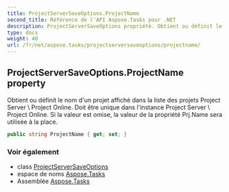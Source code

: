 ```yaml
---
title: ProjectServerSaveOptions.ProjectName
second_title: Référence de l'API Aspose.Tasks pour .NET
description: ProjectServerSaveOptions propriété. Obtient ou définit le nom dun projet affiché dans la liste des projets Project Server  Project Online. Doit être unique dans linstance Project Server  Project Online. Si la valeur est omise la valeur de la propriété Prj.Name sera utilisée à la place.
type: docs
weight: 40
url: /fr/net/aspose.tasks/projectserversaveoptions/projectname/
---
```

## ProjectServerSaveOptions.ProjectName property

Obtient ou définit le nom d'un projet affiché dans la liste des projets Project Server \ Project Online. Doit être unique dans l'instance Project Server \ Project Online. Si la valeur est omise, la valeur de la propriété Prj.Name sera utilisée à la place.

```csharp
public string ProjectName { get; set; }
```

### Voir également

* class [ProjectServerSaveOptions](../)
* espace de noms [Aspose.Tasks](../../projectserversaveoptions/)
* Assemblée [Aspose.Tasks](../../../)


